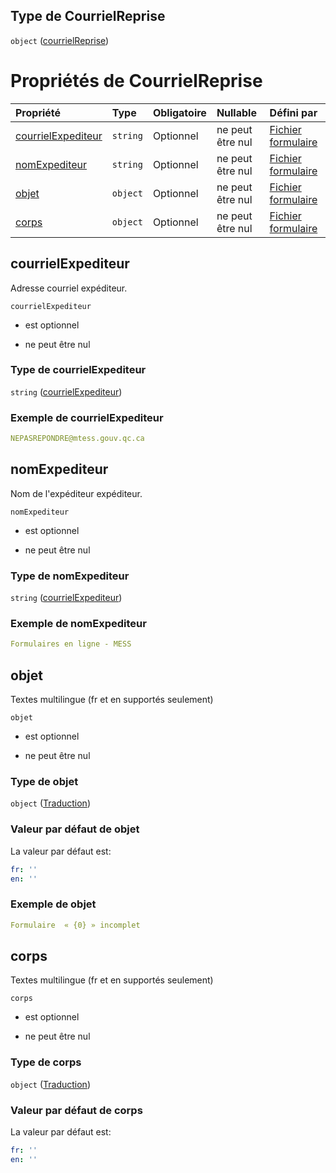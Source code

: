 ## Type de CourrielReprise

`object` ([courrielReprise](frw-definitions-courrielreprise.md))

# Propriétés de CourrielReprise

| Propriété                                 | Type     | Obligatoire | Nullable         | Défini par                                                                                                                                                       |
| :---------------------------------------- | :------- | :---------- | :--------------- | :--------------------------------------------------------------------------------------------------------------------------------------------------------------- |
| [courrielExpediteur](#courrielexpediteur) | `string` | Optionnel   | ne peut être nul | [Fichier formulaire](frw-definitions-courrielreprise-properties-courrielexpediteur.md "schemas/form#/definitions/CourrielReprise/properties/courrielExpediteur") |
| [nomExpediteur](#nomexpediteur)           | `string` | Optionnel   | ne peut être nul | [Fichier formulaire](frw-definitions-courrielreprise-properties-courrielexpediteur-1.md "schemas/form#/definitions/CourrielReprise/properties/nomExpediteur")    |
| [objet](#objet)                           | `object` | Optionnel   | ne peut être nul | [Fichier formulaire](frw-definitions-traduction.md "schemas/form#/definitions/CourrielReprise/properties/objet")                                                 |
| [corps](#corps)                           | `object` | Optionnel   | ne peut être nul | [Fichier formulaire](frw-definitions-traduction.md "schemas/form#/definitions/CourrielReprise/properties/corps")                                                 |

## courrielExpediteur

Adresse courriel expéditeur.

`courrielExpediteur`

*   est optionnel

*   ne peut être nul

### Type de courrielExpediteur

`string` ([courrielExpediteur](frw-definitions-courrielreprise-properties-courrielexpediteur.md))

### Exemple de courrielExpediteur

```yaml
NEPASREPONDRE@mtess.gouv.qc.ca

```

## nomExpediteur

Nom de l'expéditeur expéditeur.

`nomExpediteur`

*   est optionnel

*   ne peut être nul

### Type de nomExpediteur

`string` ([courrielExpediteur](frw-definitions-courrielreprise-properties-courrielexpediteur-1.md))

### Exemple de nomExpediteur

```yaml
Formulaires en ligne - MESS

```

## objet

Textes multilingue (fr et en supportés seulement)

`objet`

*   est optionnel

*   ne peut être nul

### Type de objet

`object` ([Traduction](frw-definitions-traduction.md))

### Valeur par défaut de objet

La valeur par défaut est:

```yaml
fr: ''
en: ''

```

### Exemple de objet

```yaml
Formulaire  « {0} » incomplet

```

## corps

Textes multilingue (fr et en supportés seulement)

`corps`

*   est optionnel

*   ne peut être nul

### Type de corps

`object` ([Traduction](frw-definitions-traduction.md))

### Valeur par défaut de corps

La valeur par défaut est:

```yaml
fr: ''
en: ''

```
